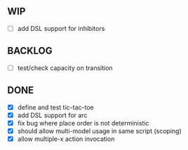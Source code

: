 WIP
---

- [ ] add DSL support for inhibitors

BACKLOG
-------
- [ ] test/check capacity on transition


DONE
----
- [x] define and test tic-tac-toe
- [x] add DSL support for arc
- [x] fix bug where place order is not deterministic
- [x] should allow multi-model usage in same script (scoping)
- [x] allow multiple-x action invocation
